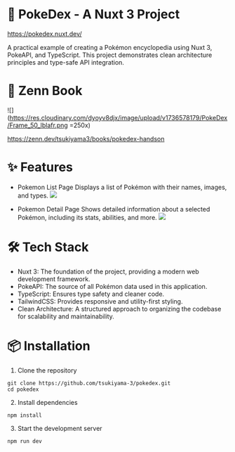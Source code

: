 # 🚀 PokeDex - A Nuxt 3 Project

https://pokedex.nuxt.dev/

A practical example of creating a Pokémon encyclopedia using Nuxt 3, PokeAPI, and TypeScript. This project demonstrates clean architecture principles and type-safe API integration.

# 📘 Zenn Book

![](https://res.cloudinary.com/dyoyv8djx/image/upload/v1736578179/PokeDex/Frame_50_lblafr.png =250x)

https://zenn.dev/tsukiyama3/books/pokedex-handson

# ✨ Features

- Pokemon List Page
  Displays a list of Pokémon with their names, images, and types.
  ![](https://res.cloudinary.com/dyoyv8djx/image/upload/v1736010904/PokeDex/%E3%82%B9%E3%82%AF%E3%83%AA%E3%83%BC%E3%83%B3%E3%82%B7%E3%83%A7%E3%83%83%E3%83%88_2025-01-05_1.55.32_jlkt58.png)

- Pokemon Detail Page
  Shows detailed information about a selected Pokémon, including its stats, abilities, and more.
  ![](https://res.cloudinary.com/dyoyv8djx/image/upload/v1736010904/PokeDex/%E3%82%B9%E3%82%AF%E3%83%AA%E3%83%BC%E3%83%B3%E3%82%B7%E3%83%A7%E3%83%83%E3%83%88_2025-01-05_1.55.44_hgso0n.png)

# 🛠️ Tech Stack

- Nuxt 3: The foundation of the project, providing a modern web development framework.
- PokeAPI: The source of all Pokémon data used in this application.
- TypeScript: Ensures type safety and cleaner code.
- TailwindCSS: Provides responsive and utility-first styling.
- Clean Architecture: A structured approach to organizing the codebase for scalability and maintainability.

# 📦 Installation

1. Clone the repository

```
git clone https://github.com/tsukiyama-3/pokedex.git
cd pokedex
```

2. Install dependencies

```
npm install
```

3. Start the development server

```
npm run dev
```
